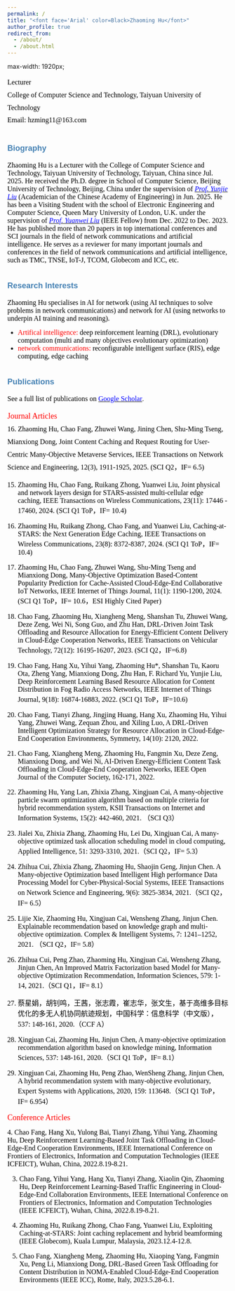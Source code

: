 ```yaml
---
permalink: /
title: "<font face='Arial' color=Black>Zhaoming Hu</font>"
author_profile: true
redirect_from: 
  - /about/
  - /about.html
---
```

 max-width: 1920px;
<p style="line-height: 1.8;">
<font face='Calibri' size="3.75" color=Black>
Lecturer<br>
College of Computer Science and Technology, Taiyuan University of Technology<br>
Email: hzming11@163.com
</font>
</p>


# <font face='Arial' size="4.75" color=SteelBlue>Biography</font>
<font face='Calibri' size="3.75" color=Black>Zhaoming Hu is a Lecturer with the College of Computer Science and Technology, Taiyuan University of Technology, Taiyuan, China since Jul. 2025. He received the Ph.D. degree in School of Computer Science, Beijing University of Technology, Beijing, China under the supervision of </font>[*<font face='Calibri' size="3.75" color=Blue >Prof. Yunjie Liu</font>*](https://ieeexplore.ieee.org/author/37537574300) <font face='Calibri' size="3.75" color=Black>(Academician of the Chinese Academy of Engineering) in Jun. 2025. He has been a Visiting Student with the school of Electronic Engineering and Computer Science, Queen Mary University of London, U.K. under the supervision of </font>[*<font face='Calibri' size="3.75" color=Blue>Prof. Yuanwei Liu</font>*](https://www.eee.hku.hk/~yuanwei/#highlights) <font face='Calibri' size="3.75" color=Black>(IEEE Fellow) from Dec. 2022 to Dec. 2023. He has published more than 20 papers in top international conferences and SCI journals in the field of network communications and artificial intelligence. He serves as a reviewer for many important journals and conferences in the field of network communications and artificial intelligence, such as TMC, TNSE, IoT-J, TCOM, Globecom and ICC, etc.</font> 

# <font face='Arial' size="4.75" color=SteelBlue>Research Interests</font>
<font face='Calibri' size="3.75" color=Black>Zhaoming Hu specialises in AI for network (using AI techniques to solve problems in network communications) and network for AI (using networks to underpin AI training and reasoning).</font>

* <font face='Calibri' size="3.75" color=Red>Artifical intelligence:</font> <font face='Calibri' size="3.75" color=Black>deep reinforcement learning (DRL), evolutionary computation (multi and many objectives evolutionary optimization)</font>
* <font face='Calibri' size="3.75" color=Red>network communications:</font> <font face='Calibri' size="3.75" color=Black>reconfigurable intelligent surface (RIS), edge computing, edge caching</font>

# <font face='Arial' size="4.75" color=SteelBlue>Publications</font>
<span style="white-space: nowrap;"><font face='Calibri' size="3.75" color=Black>See a full list of publications on </font>[<font face='Calibri' size="3.75" color=Blue >Google Scholar</font>](https://scholar.google.co.uk/citations?user=X5bNcZ0AAAAJ&hl=zh-CN&authuser=1).</span>

<p style="line-height: 1.8;">
<font face='Calibri' size="4" color=Red>Journal Articles</font><br>

<font face='Calibri' size="3.75" color=Black>
16. Zhaoming Hu, Chao Fang, Zhuwei Wang, Jining Chen, Shu-Ming Tseng, Mianxiong Dong, Joint Content Caching and Request Routing for User-Centric Many-Objective Metaverse Services, IEEE Transactions on Network Science and Engineering, 12(3), 1911-1925, 2025. (SCI Q2，IF= 6.5)<br>
  
15. Zhaoming Hu, Chao Fang, Ruikang Zhong, Yuanwei Liu, Joint physical and network layers design for STARS-assisted multi-cellular edge caching, IEEE Transactions on Wireless Communications, 23(11): 17446 - 17460, 2024. (SCI Q1 ToP，IF= 10.4)<br>
  
14. Zhaoming Hu, Ruikang Zhong, Chao Fang, and Yuanwei Liu, Caching-at-STARS: the Next Generation Edge Caching, IEEE Transactions on Wireless Communications, 23(8): 8372-8387, 2024. (SCI Q1 ToP，IF= 10.4)<br>
    
13. Zhaoming Hu, Chao Fang, Zhuwei Wang, Shu-Ming Tseng and Mianxiong Dong, Many-Objective Optimization Based-Content Popularity Prediction for Cache-Assisted Cloud-Edge-End Collaborative IoT Networks, IEEE Internet of Things Journal, 11(1): 1190-1200, 2024. (SCI Q1 ToP，IF= 10.6，ESI Highly Cited Paper)<br>
    
12. Chao Fang, Zhaoming Hu, Xiangheng Meng, Shanshan Tu, Zhuwei Wang, Deze Zeng, Wei Ni, Song Guo, and Zhu Han, DRL-Driven Joint Task Offloading and Resource Allocation for Energy-Efficient Content Delivery in Cloud-Edge Cooperation Networks, IEEE Transactions on Vehicular Technology, 72(12): 16195-16207, 2023. (SCI Q2，IF=6.8)<br>
    
11. Chao Fang, Hang Xu, Yihui Yang, Zhaoming Hu*, Shanshan Tu, Kaoru Ota, Zheng Yang, Mianxiong Dong, Zhu Han, F. Richard Yu, Yunjie Liu, Deep Reinforcement Learning Based Resource Allocation for Content Distribution in Fog Radio Access Networks, IEEE Internet of Things Journal, 9(18): 16874-16883, 2022. (SCI Q1 ToP，IF=10.6)<br>
    
10. Chao Fang, Tianyi Zhang, Jingjing Huang, Hang Xu, Zhaoming Hu, Yihui Yang, Zhuwei Wang, Zequan Zhou, and Xiling Luo, A DRL-Driven Intelligent Optimization Strategy for Resource Allocation in Cloud-Edge-End Cooperation Environments, Symmetry, 14(10): 2120, 2022.<br>
    
9. Chao Fang, Xiangheng Meng, Zhaoming Hu, Fangmin Xu, Deze Zeng, Mianxiong Dong, and Wei Ni, AI-Driven Energy-Efficient Content Task Offloading in Cloud-Edge-End Cooperation Networks, IEEE Open Journal of the Computer Society, 162-171, 2022.<br>
    
8. Zhaoming Hu, Yang Lan, Zhixia Zhang, Xingjuan Cai, A many-objective particle swarm optimization algorithm based on multiple criteria for hybrid recommendation system, KSII Transactions on Internet and Information Systems, 15(2): 442-460, 2021. （SCI Q3）<br>
   
7. Jialei Xu, Zhixia Zhang, Zhaoming Hu, Lei Du, Xingjuan Cai, A many-objective optimized task allocation scheduling model in cloud computing, Applied Intelligence, 51: 3293-3310, 2021.（SCI Q2，IF= 5.3）<br>
   
6. Zhihua Cui, Zhixia Zhang, Zhaoming Hu, Shaojin Geng, Jinjun Chen. A Many-objective Optimization based Intelligent High performance Data Processing Model for Cyber-Physical-Social Systems, IEEE Transactions on Network Science and Engineering, 9(6): 3825-3834, 2021.（SCI Q2，IF= 6.5）<br>
   
5. Lijie Xie, Zhaoming Hu, Xingjuan Cai, Wensheng Zhang, Jinjun Chen. Explainable recommendation based on knowledge graph and multi-objective optimization. Complex & Intelligent Systems, 7: 1241–1252, 2021. （SCI Q2，IF= 5.8）<br>
   
4. Zhihua Cui, Peng Zhao, Zhaoming Hu, Xingjuan Cai, Wensheng Zhang, Jinjun Chen, An Improved Matrix Factorization based Model for Many-objective Optimization Recommendation, Information Sciences, 579: 1-14, 2021.（SCI Q1，IF= 8.1）<br>
   
3. <font face='黑体' size="3.5" color=Black>蔡星娟，胡钊鸣，王茜，张志霞，崔志华，张文生，基于高维多目标优化的多无人机协同航迹规划，中国科学：信息科学（中文版）</font>，537: 148-161, 2020.（CCF A）<br>
   
2. Xingjuan Cai, Zhaoming Hu, Jinjun Chen, A many-objective optimization recommendation algorithm based on knowledge mining, Information Sciences, 537: 148-161, 2020.（SCI Q1 ToP，IF= 8.1）<br>
   
1. Xingjuan Cai, Zhaoming Hu, Peng Zhao, WenSheng Zhang, Jinjun Chen, A hybrid recommendation system with many-objective evolutionary, Expert Systems with Applications, 2020, 159: 113648.（SCI Q1 ToP，IF= 6.954）<br>
</font>

<font face='Calibri' size="4" color=Red>Conference Articles</font><br>

<font face='Calibri' size="3.75" color=Black>
4. Chao Fang, Hang Xu, Yulong Bai, Tianyi Zhang, Yihui Yang, Zhaoming Hu, Deep Reinforcement Learning-Based Joint Task Offloading in Cloud-Edge-End Cooperation Environments, IEEE International Conference on Frontiers of Electronics, Information and Computation Technologies (IEEE ICFEICT), Wuhan, China, 2022.8.19-8.21.<br>
   
3. Chao Fang, Yihui Yang, Hang Xu, Tianyi Zhang, Xiaolin Qin, Zhaoming Hu, Deep Reinforcement Learning-Based Traffic Engineering in Cloud-Edge-End Collaboration Environments, IEEE International Conference on Frontiers of Electronics, Information and Computation Technologies (IEEE ICFEICT), Wuhan, China, 2022.8.19-8.21.<br>
   
2. Zhaoming Hu, Ruikang Zhong, Chao Fang, Yuanwei Liu, Exploiting Caching-at-STARS: Joint caching replacement and hybrid beamforming (IEEE Globecom), Kuala Lumpur, Malaysia, 2023.12.4-12.8.<br>
   
1. Chao Fang, Xiangheng Meng, Zhaoming Hu, Xiaoping Yang, Fangmin Xu, Peng Li, Mianxiong Dong, DRL-Based Green Task Offloading for Content Distribution in NOMA-Enabled Cloud-Edge-End Cooperation Environments (IEEE ICC), Rome, Italy, 2023.5.28-6.1.<br>
</font>
</p>









